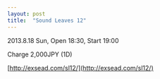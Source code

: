 ```yaml
---
layout: post
title:  "Sound Leaves 12"
---
```

2013.8.18 Sun, Open 18:30, Start 19:00

Charge 2,000JPY (1D)

[http://exsead.com/sl12/](http://exsead.com/sl12/)
